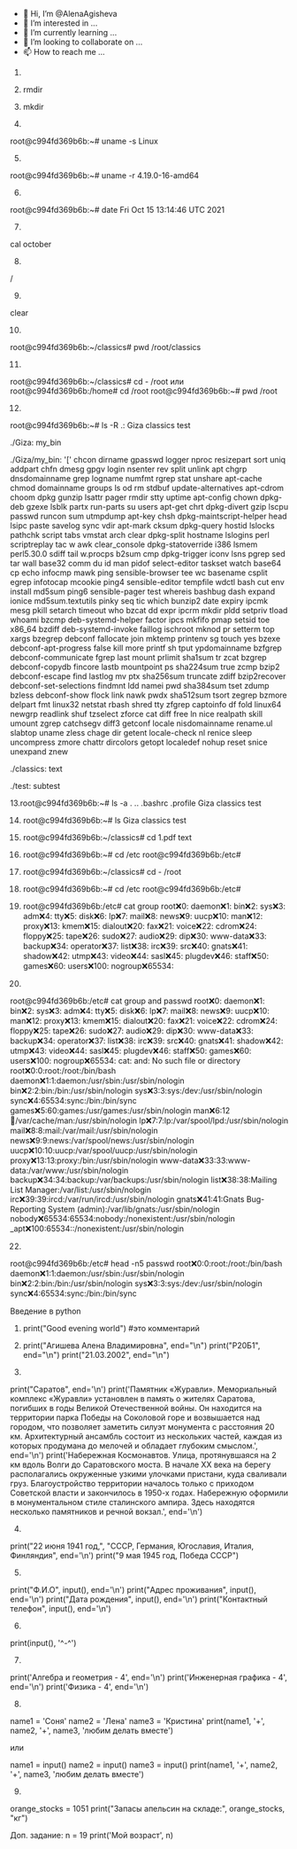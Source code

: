 - 👋 Hi, I’m @AlenaAgisheva
- 👀 I’m interested in ...
- 🌱 I’m currently learning ...
- 💞️ I’m looking to collaborate on ...
- 📫 How to reach me ...

<!---
AlenaAgisheva/AlenaAgisheva is a ✨ special ✨ repository because its `README.md` (this file) appears on your GitHub profile.
You can click the Preview link to take a look at your changes.
--->

1. 

2. rmdir

3. mkdir

4.
root@c994fd369b6b:~# uname -s
Linux

5.
root@c994fd369b6b:~# uname -r
4.19.0-16-amd64

6.
root@c994fd369b6b:~# date
Fri Oct 15 13:14:46 UTC 2021

7.
cal october

8.
/

9.
clear

10.
root@c994fd369b6b:~/classics# pwd
/root/classics

11.
root@c994fd369b6b:~/classics# cd -
/root
или
root@c994fd369b6b:/home# cd /root
root@c994fd369b6b:~# pwd
/root

12.
root@c994fd369b6b:~# ls -R
.:
Giza  classics  test

./Giza:
my_bin

./Giza/my_bin:
'['             chcon                    dirname                   gpasswd        logger             nproc        resizepart         sort         uniq
 addpart        chfn                     dmesg                     gpgv           login              nsenter      rev                split        unlink
 apt            chgrp                    dnsdomainname             grep           logname            numfmt       rgrep              stat         unshare
 apt-cache      chmod                    domainname                groups         ls                 od           rm                 stdbuf       update-alternatives
 apt-cdrom      choom                    dpkg                      gunzip         lsattr             pager        rmdir              stty         uptime
 apt-config     chown                    dpkg-deb                  gzexe          lsblk              partx        run-parts          su           users
 apt-get        chrt                     dpkg-divert               gzip           lscpu              passwd       runcon             sum          utmpdump
 apt-key        chsh                     dpkg-maintscript-helper   head           lsipc              paste        savelog            sync         vdir
 apt-mark       cksum                    dpkg-query                hostid         lslocks            pathchk      script             tabs         vmstat
 arch           clear                    dpkg-split                hostname       lslogins           perl         scriptreplay       tac          w
 awk            clear_console            dpkg-statoverride         i386           lsmem              perl5.30.0   sdiff              tail         w.procps
 b2sum          cmp                      dpkg-trigger              iconv          lsns               pgrep        sed                tar          wall
 base32         comm                     du                        id             man                pidof        select-editor      taskset      watch
 base64         cp                       echo                      infocmp        mawk               ping         sensible-browser   tee          wc
 basename       csplit                   egrep                     infotocap      mcookie            ping4        sensible-editor    tempfile     wdctl
 bash           cut                      env                       install        md5sum             ping6        sensible-pager     test         whereis
 bashbug        dash                     expand                    ionice         md5sum.textutils   pinky        seq                tic          which
 bunzip2        date                     expiry                    ipcmk          mesg               pkill        setarch            timeout      who
 bzcat          dd                       expr                      ipcrm          mkdir              pldd         setpriv            tload        whoami
 bzcmp          deb-systemd-helper       factor                    ipcs           mkfifo             pmap         setsid             toe          x86_64
 bzdiff         deb-systemd-invoke       faillog                   ischroot       mknod              pr           setterm            top          xargs
 bzegrep        debconf                  fallocate                 join           mktemp             printenv     sg                 touch        yes
 bzexe          debconf-apt-progress     false                     kill           more               printf       sh                 tput         ypdomainname
 bzfgrep        debconf-communicate      fgrep                     last           mount              prlimit      sha1sum            tr           zcat
 bzgrep         debconf-copydb           fincore                   lastb          mountpoint         ps           sha224sum          true         zcmp
 bzip2          debconf-escape           find                      lastlog        mv                 ptx          sha256sum          truncate     zdiff
 bzip2recover   debconf-set-selections   findmnt                   ldd            namei              pwd          sha384sum          tset         zdump
 bzless         debconf-show             flock                     link           nawk               pwdx         sha512sum          tsort        zegrep
 bzmore         delpart                  fmt                       linux32        netstat            rbash        shred              tty          zfgrep
 captoinfo      df                       fold                      linux64        newgrp             readlink     shuf               tzselect     zforce
 cat            diff                     free                      ln             nice               realpath     skill              umount       zgrep
 catchsegv      diff3                    getconf                   locale         nisdomainname      rename.ul    slabtop            uname        zless
 chage          dir                      getent                    locale-check   nl                 renice       sleep              uncompress   zmore
 chattr         dircolors                getopt                    localedef      nohup              reset        snice              unexpand     znew

./classics:
text

./test:
subtest

13.root@c994fd369b6b:~# ls -a
.  ..  .bashrc  .profile  Giza  classics  test

14. root@c994fd369b6b:~# ls
Giza  classics  test

16. root@c994fd369b6b:~/classics# cd 
1.pdf  text

17. root@c994fd369b6b:~# cd /etc
root@c994fd369b6b:/etc#

18. root@c994fd369b6b:~/classics# cd -
/root

19. root@c994fd369b6b:~# cd /etc
root@c994fd369b6b:/etc# 

20. root@c994fd369b6b:/etc# cat group
root:x:0:
daemon:x:1:
bin:x:2:
sys:x:3:
adm:x:4:
tty:x:5:
disk:x:6:
lp:x:7:
mail:x:8:
news:x:9:
uucp:x:10:
man:x:12:
proxy:x:13:
kmem:x:15:
dialout:x:20:
fax:x:21:
voice:x:22:
cdrom:x:24:
floppy:x:25:
tape:x:26:
sudo:x:27:
audio:x:29:
dip:x:30:
www-data:x:33:
backup:x:34:
operator:x:37:
list:x:38:
irc:x:39:
src:x:40:
gnats:x:41:
shadow:x:42:
utmp:x:43:
video:x:44:
sasl:x:45:
plugdev:x:46:
staff:x:50:
games:x:60:
users:x:100:
nogroup:x:65534:

21.
root@c994fd369b6b:/etc# cat group and passwd
root:x:0:
daemon:x:1:
bin:x:2:
sys:x:3:
adm:x:4:
tty:x:5:
disk:x:6:
lp:x:7:
mail:x:8:
news:x:9:
uucp:x:10:
man:x:12:
proxy:x:13:
kmem:x:15:
dialout:x:20:
fax:x:21:
voice:x:22:
cdrom:x:24:
floppy:x:25:
tape:x:26:
sudo:x:27:
audio:x:29:
dip:x:30:
www-data:x:33:
backup:x:34:
operator:x:37:
list:x:38:
irc:x:39:
src:x:40:
gnats:x:41:
shadow:x:42:
utmp:x:43:
video:x:44:
sasl:x:45:
plugdev:x:46:
staff:x:50:
games:x:60:
users:x:100:
nogroup:x:65534:
cat: and: No such file or directory
root:x:0:0:root:/root:/bin/bash
daemon:x:1:1:daemon:/usr/sbin:/usr/sbin/nologin
bin:x:2:2:bin:/bin:/usr/sbin/nologin
sys:x:3:3:sys:/dev:/usr/sbin/nologin
sync:x:4:65534:sync:/bin:/bin/sync
games:x:5:60:games:/usr/games:/usr/sbin/nologin
man:x:6:12:man:/var/cache/man:/usr/sbin/nologin
lp:x:7:7:lp:/var/spool/lpd:/usr/sbin/nologin
mail:x:8:8:mail:/var/mail:/usr/sbin/nologin
news:x:9:9:news:/var/spool/news:/usr/sbin/nologin
uucp:x:10:10:uucp:/var/spool/uucp:/usr/sbin/nologin
proxy:x:13:13:proxy:/bin:/usr/sbin/nologin
www-data:x:33:33:www-data:/var/www:/usr/sbin/nologin
backup:x:34:34:backup:/var/backups:/usr/sbin/nologin
list:x:38:38:Mailing List Manager:/var/list:/usr/sbin/nologin
irc:x:39:39:ircd:/var/run/ircd:/usr/sbin/nologin
gnats:x:41:41:Gnats Bug-Reporting System (admin):/var/lib/gnats:/usr/sbin/nologin
nobody:x:65534:65534:nobody:/nonexistent:/usr/sbin/nologin
_apt:x:100:65534::/nonexistent:/usr/sbin/nologin

22.
root@c994fd369b6b:/etc# head -n5 passwd
root:x:0:0:root:/root:/bin/bash
daemon:x:1:1:daemon:/usr/sbin:/usr/sbin/nologin
bin:x:2:2:bin:/bin:/usr/sbin/nologin
sys:x:3:3:sys:/dev:/usr/sbin/nologin
sync:x:4:65534:sync:/bin:/bin/sync

Введение в python
1. print("Good evening world") #это комментарий

2. print("Агишева Алена Владимировна", end="\n")
print("Р20Б1", end="\n")
print("21.03.2002", end="\n")

3.
print("Саратов", end='\n')
print('Памятник «Журавли». Мемориальный комплекс «Журавли» установлен в память о жителях Саратова, погибших в годы Великой Отечественной войны. Он находится на территории парка Победы на Соколовой горе и возвышается над городом, что позволяет заметить силуэт монумента с расстояния 20 км. Архитектурный ансамбль состоит из нескольких частей, каждая из которых продумана до мелочей и обладает глубоким смыслом.', end='\n')
print('Набережная Космонавтов. Улица, протянувшаяся на 2 км вдоль Волги до Саратовского моста. В начале XX века на берегу располагались окруженные узкими улочками пристани, куда сваливали груз. Благоустройство территории началось только с приходом Советской власти и закончилось в 1950-х годах. Набережную оформили в монументальном стиле сталинского ампира. Здесь находятся несколько памятников и речной вокзал.', end='\n')

4. 
print("22 июня 1941 год,", "СССР, Германия, Югославия, Италия, Финляндия", end='\n')
print("9 мая 1945 год, Победа СССР")

5. 
print("Ф.И.О", input(), end='\n')
print("Адрес проживания", input(), end='\n')
print("Дата рождения", input(), end='\n')
print("Контактный телефон", input(), end='\n')

6.
print(input(), '^-^')

7.
print('Алгебра и геометрия - 4', end='\n')
print('Инженерная графика - 4', end='\n')
print('Физика - 4', end='\n')

8. 
name1 = 'Соня'
name2 = 'Лена'
name3 = 'Кристина'
print(name1, '+', name2, '+', name3, 'любим делать вместе')

или

name1 = input()
name2 = input()
name3 = input()
print(name1, '+', name2, '+', name3, 'любим делать вместе')

9.
orange_stocks = 1051
print("Запасы апельсин на складе:", orange_stocks, "кг")

Доп. задание:
n = 19
print('Мой возраст', n)
